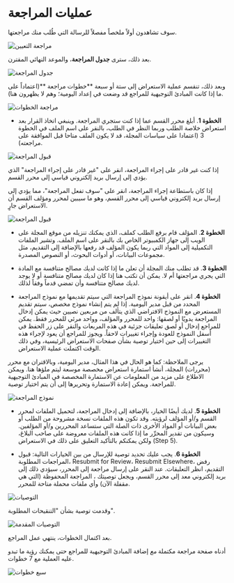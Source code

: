 # عمليات المراجعة

سوف تشاهدون أولاً ملخصاً مفصلاً للرسالة التي طُلب منك مراجعتها.

![مراجعة التعيين](images/chapter9/reviewer_3.png)

بعد ذلك، سترى **جدول المراجعة**، والموعد النهائي المقترن.

![جدول المراجعة](images/chapter9/reviewer_4.png)

وبعد ذلك، تنقسم عملية الاستعراض إلى ستة أو سبعة **خطوات مراجعة **(اعتماداً على ما إذا كانت المبادئ التوجيهية للمراجع قد وضعت في إعداد اليومية؛ وهم لا يظهرون هنا).

![مراجعة الخطوات](images/chapter9/reviewer_5.png)



* **الخطوة 1**. أبلغ محرر القسم عما إذا كنت ستجري المراجعة. وينبغي اتخاذ القرار بعد استعراض خلاصة الطلب وربما النظر في الطلب، بالنقر على اسم الملف في الخطوة 3 (اعتمادا على سياسات المجلة، قد لا يكون الملف متاحا قبل الموافقة على مراجعته).

![قبول المراجعة](images/chapter9/reviewer_6.png)

إذا كنت غير قادر على إجراء المراجعة، انقر على "غير قادر على إجراء المراجعة" الذي يؤدي إلى إرسال بريد إلكتروني قياسي إلى محرر القسم.

إذا كان باستطاعة إجراء المراجعة، انقر على "سوف تفعل المراجعة"، مما يؤدي إلى إرسال بريد إلكتروني قياسي إلى محرر القسم، وهو ما سيبين لمحرر ومؤلف القسم أن الاستعراض جارٍ.

![قبول المراجعة](images/chapter9/reviewer_7.png)




* **الخطوة 2**. المؤلف قام برفع الطلب كملف، الذي يمكنك تنزيله من موقع المجلة على الويب إلى جهاز الكمبيوتر الخاص بك بالنقر على اسم الملف. وتشير الملفات التكميلية إلى المواد التي ربما يكون المؤلف قد رفعها بالإضافة إلى التقديم، مثل مجموعات البيانات، أو أدوات البحوث، أو النصوص المصدرة.

* **الخطوة 3**. قد تطلب منك المجلة أن تعلن ما إذا كانت لديك مصالح متنافسة مع المادة التي يجري مراجعتها أم لا. يمكن أن تكتب هنا إذا كان لديك مصالح متنافسة أو لا يوجد لديك مصالح متنافسة وأن تمضي قدماً وفقاً لذلك.

* **الخطوة 4**. انقر على أيقونة نموذج المراجعة التي سيتم تقديمها مع نموذج المراجعة المحدد من قبل مدير اليومية.  إذا لم يتم إنشاء نموذج مخصص، سيتم تقديم المستعرض مع النموذج الافتراضي الذي يتألف من مربعين نصيين حيث يمكن إدخال المراجعة يدويًا أو لصقها: واحد للمحرر والمؤلف، وواحد مرئي للمحرر فقط. يمكن للمراجع إدخال أو لصق تعليقات جزئية في هذه المربعات والنقر على زر الحفظ في أسفل النموذج للعودة وإجراء تغييرات لاحقاً. ويجوز للمراجع أن يعود لإجراء هذه التغييرات إلى حين اختيار توصية بشأن صفحات الاستعراض الرئيسية، وفي ذلك الوقت اكتملت عملية الاستعراض.

يرجى الملاحظة: كما هو الحال في هذا المثال، مدير اليومية، وبالاقتران مع محرر (محررات) المجلة، أنشأ استمارة استعراض مخصصة موسعة ليتم ملؤها هنا. ويمكن الاطلاع على مزيد من المعلومات عن الاستمارة المخصصة في المبادئ التوجيهية للمراجعة. ويمكن إعادة الاستمارة وتحريرها إلى أن يتم اختيار توصية.

![نموذج المراجعة](images/chapter9/reviewer_9.png)


* **الخطوة 5**. لديك أيضًا الخيار، بالإضافة إلى إدخال المراجعة، لتحميل الملفات لمحرر القسم و/أو المؤلف لرؤيته. وقد تكون هذه الملفات نسخة مشروحة من الطلب أو بعض البيانات أو المواد الأخرى ذات الصلة التي ستساعد المحررين و/أو المؤلفين. وسيكون من تقدير المحرِّر ما إذا كانت هذه الملفات معروضة على صاحب البلاغ، ولكن يمكنكم بالتأكيد التعليق على ذلك في الاستعراض (Step 5).

* **الخطوة 6**. يجب عليك تحديد توصية للإرسال من بين الخيارات التالية: قبول المراجعات المطلوبة، Resubmit for Review، Resubmit Elsewhere، رفض التقديم، انظر التعليقات. عند النقر على إرسال مراجعة إلى المحرر، سيؤدي ذلك إلى بريد إلكتروني معد إلى محرر القسم، ويجعل توصيتك ، المراجعة المحفوظة (التي هي مقفلة الآن) وأي ملفات محملة متاحة للمحرر.


![التوصيات](images/chapter9/reviewer_10.png)

وقدمت توصية بشأن "التنقيحات المطلوبة".

![التوصيات المقدمة](images/chapter9/reviewer_11.png)

بعد اكتمال الخطوات، ينتهي عمل المراجع.

أدناه صفحة مراجعة مكتملة *مع* إضافة المبادئ التوجيهية للمراجع حتى يمكنك رؤية ما تبدو عليه العملية مع 7 خطوات.

![سبع خطوات](images/chapter9/reviewer_14.png)

